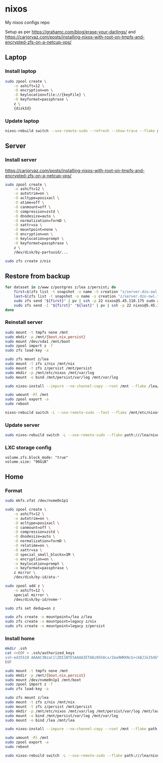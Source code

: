 # nixos

My nixos configs repo

Setup as per <https://grahamc.com/blog/erase-your-darlings/> and <https://carjorvaz.com/posts/installing-nixos-with-root-on-tmpfs-and-encrypted-zfs-on-a-netcup-vps/>

## Laptop

### Install laptop

```bash
sudo zpool create \
    -o ashift=12 \
    -O encryption=on \
    -O keylocation=file://{keyFile} \
    -O keyformat=passphrase \
    z \
    {diskId}
```

### Update laptop

```bash
nixos-rebuild switch --use-remote-sudo --refresh --show-trace --flake github:HippocampusGirl/nixos#laptop
```

## Server

### Install server

https://carjorvaz.com/posts/installing-nixos-with-root-on-tmpfs-and-encrypted-zfs-on-a-netcup-vps/

```bash
sudo zpool create \
    -o ashift=12 \
    -o autotrim=on \
    -O acltype=posixacl \
    -O atime=off \
    -O canmount=off \
    -O compression=zstd \
    -O dnodesize=auto \
    -O normalization=formD \
    -O xattr=sa \
    -O mountpoint=none \
    -O encryption=on \
    -O keylocation=prompt \
    -O keyformat=passphrase \
    z \
    /dev/disk/by-partuuid/...

sudo zfs create z/nix
```

## Restore from backup

```bash
for dataset in z/www z/postgres z/lea z/persist; do
    first=$(zfs list -t snapshot -o name -S creation "z/server.dzo-owl.ts.net/${dataset}" | tail --lines=1)
    last=$(zfs list -t snapshot -o name -s creation "z/server.dzo-owl.ts.net/${dataset}" | tail --lines=1)
    sudo zfs send "${first}" | pv | ssh -p 22 nixos@5.45.110.175 sudo zfs recv -v -x compression "${dataset}"
    sudo zfs send -I "${first}" "${last}" | pv | ssh -p 22 nixos@5.45.110.175 sudo zfs recv -v "${dataset}"
done
```

### Reinstall server

```bash
sudo mount -t tmpfs none /mnt
sudo mkdir -p /mnt/{boot,nix,persist}
sudo mount /dev/sda1 /mnt/boot
sudo zpool import z -f
sudo zfs load-key -a

sudo zfs mount z/lea
sudo mount -t zfs z/nix /mnt/nix
sudo mount -t zfs z/persist /mnt/persist
sudo mkdir -p /mnt/etc/nixos /mnt/var/log
sudo mount -o bind /mnt/persist/var/log /mnt/var/log

sudo nixos-install --impure --no-channel-copy --root /mnt --flake /lea/machines/nixos#server

sudo umount -Rl /mnt
sudo zpool export -a
sudo reboot

nixos-rebuild switch -L --use-remote-sudo --fast --flake /mnt/etc/nixos#server
```

### Update server

```bash
sudo nixos-rebuild switch -L --use-remote-sudo --flake path:///lea/nixos#server --show-trace --refresh
```

### LXC storage config

```
volume.zfs.block_mode: "true"
volume.size: "96GiB"
```

## Home

### Format

```bash
sudo mkfs.vfat /dev/nvme0n1p1

sudo zpool create \
    -o ashift=12 \
    -o autotrim=on \
    -O acltype=posixacl \
    -O canmount=off \
    -O compression=zstd \
    -O dnodesize=auto \
    -O normalization=formD \
    -O relatime=on \
    -O xattr=sa \
    -O special_small_blocks=1M \
    -o encryption=on \
    -o keylocation=prompt \
    -o keyformat=passphrase \
    z mirror \
    /dev/disk/by-id/ata-*

sudo zpool add z \
    -o ashift=12 \
    special mirror \
    /dev/disk/by-id/nvme-*

sudo zfs set dedup=on z

sudo zfs create -o mountpoint=/lea z/lea
sudo zfs create -o mountpoint=legacy z/nix
sudo zfs create -o mountpoint=legacy z/persist
```

### Install home

```bash
mkdir .ssh
cat <<EOF > .ssh/authorized_keys
ssh-ed25519 AAAAC3NzaC1lZDI1NTE5AAAAIETA8z05h0cx/Zma9WRKNcG+ckBJ1k35dGYLnAew1BXZ
EOF

sudo mount -t tmpfs none /mnt
sudo mkdir -p /mnt/{boot,nix,persist}
sudo mount /dev/nvme0n1p1 /mnt/boot
sudo zpool import z -f
sudo zfs load-key -a

sudo zfs mount z/lea
sudo mount -t zfs z/nix /mnt/nix
sudo mount -t zfs z/persist /mnt/persist
sudo mkdir -p /mnt/etc/nixos /mnt/var/log /mnt/persist/var/log /mnt/lea
sudo mount -o bind /mnt/persist/var/log /mnt/var/log
sudo mount -o bind /lea /mnt/lea

sudo nixos-install --impure --no-channel-copy --root /mnt --flake path:///lea/nixos#home

sudo umount -Rl /mnt
sudo zpool export -a
sudo reboot

sudo nixos-rebuild switch -L --use-remote-sudo --flake path:///lea/nixos#home
```
